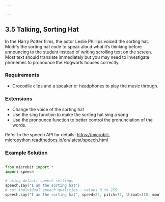 ```yaml
---

---
```

## 3.5 Talking, Sorting Hat

In the Harry Potter films, the actor Leslie Phillips voiced the sorting hat. Modify the
sorting hat code to speak aloud what it’s thinking before announcing to the student instead of writing
scrolling text on the screen. Most text should translate immediately but you may need to investigate
phonemes to pronounce the Hogwarts houses correctly.

### Requirements

* Crocodile clips and a speaker or headphones to play the music through.


### Extensions

* Change the voice of the sorting hat
* Use the sing function to make the sorting hat sing a song
* Use the pronounce function to better control the pronunciation of the words.

Refer to the speech API for details: https://microbit-micropython.readthedocs.io/en/latest/speech.html


### Example Solution

```python

from microbit import *
import speech

# using default speech settings
speech.say("I am the sorting hat")
# set individual speech qualities - values 0 to 255
speech.say("I am the sorting hat", speed=82, pitch=72, throat=110, mouth=105)

```
